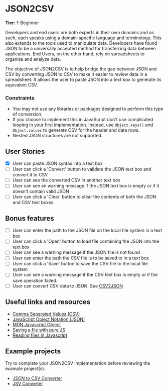 # JSON2CSV

**Tier:** 1-Beginner

Developers and end users are both experts in their own domains and as such,
each speaks using a domain-specific language and terminology. This also extends
to the tools used to manipulate data. Developers have found JSON to be a
universally accepted method for transferring data between applications. End
Users, on the other hand, rely on spreadsheets to organize and analyze data.

The objective of JSON2CSV is to help bridge the gap between JSON and CSV by
converting JSON to CSV to make it easier to review data in a spreadsheet. It
allows the user to paste JSON into a text box to generate its equivalent CSV.

### Constraints

- You may not use any libraries or packages designed to perform this type of
  conversion.
- If you choose to implement this in JavaScript don't use complicated looping
  in your first implementation. Instead, use `Object.keys()` and `Object.values`
  to generate CSV for the header and data rows.
- Nested JSON structures are not supported.

## User Stories

- [x] User can paste JSON syntax into a text box
- [ ] User can click a 'Convert' button to validate the JSON text box and convert it to CSV
- [ ] User can see the converted CSV in another text box
- [ ] User can see an warning message if the JSON text box is empty or if it doesn't contain valid JSON
- [ ] User can click a 'Clear' button to clear the contents of both the JSON and CSV text boxes.

## Bonus features

- [ ] User can enter the path to the JSON file on the local file system in a text box
- [ ] User can click a 'Open' button to load file containing the JSON into the text box
- [ ] User can see a warning message if the JSON file is not found
- [ ] User can enter the path the CSV file is to be saved to in a text box
- [ ] User can click a 'Save' button to save the CSV file to the local file system
- [ ] User can see a warning message if the CSV text box is empty or if the save operation failed.
- [ ] User can convert CSV data to JSON. See [CSV2JSON](./CSV2JSON-App.md)

## Useful links and resources

- [Comma Separated Values (CSV)](https://en.wikipedia.org/wiki/Comma-separated_values)
- [JavaScript Object Notation (JSON)](https://www.json.org/)
- [MDN Javascript Object](https://developer.mozilla.org/en-US/docs/Web/JavaScript/Reference/Global_Objects/Object)
- [Saving a file with pure JS](https://codepen.io/davidelrizzo/pen/cxsGb)
- [Reading files in Javascript](https://codepen.io/jduprey/details/xbale)

## Example projects

Try to complete your JSON2CSV implementation before reviewing the example
project(s).

- [JSON to CSV Converter](https://codepen.io/JFarrow/pen/umjGF)
- [JSV Converter](https://gpaiva00.github.io/json-csv)
